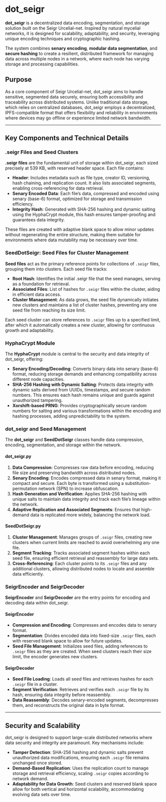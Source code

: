 # dot_seigr

**dot_seigr** is a decentralized data encoding, segmentation, and storage solution built on the Seigr Urcelial-net. Inspired by natural mycelial networks, it is designed for scalability, adaptability, and security, leveraging unique encoding techniques and cryptographic hashing. 

The system combines **senary encoding**, **modular data segmentation**, and **secure hashing** to create a resilient, distributed framework for managing data across multiple nodes in a network, where each node has varying storage and processing capabilities.

## Purpose

As a core component of Seigr Urcelial-net, dot_seigr aims to handle sensitive, segmented data securely, ensuring both accessibility and traceability across distributed systems. Unlike traditional data storage, which relies on centralized databases, dot_seigr employs a decentralized, IPFS-compatible format that offers flexibility and reliability in environments where devices may go offline or experience limited network bandwidth.

---

## Key Components and Technical Details

### .seigr Files and Seed Clusters

**.seigr files** are the fundamental unit of storage within dot_seigr, each sized precisely at 539 KB, with reserved header space. Each file contains:
- **Header**: Includes metadata such as file type, creator ID, versioning, hash chaining, and replication count. It also lists associated segments, enabling cross-referencing for data retrieval.
- **Senary Encoded Data**: Each file’s data, compressed and encoded using senary (base-6) format, optimized for storage and transmission efficiency.
- **Integrity Hash**: Generated with SHA-256 hashing and dynamic salting using the HyphaCrypt module, this hash ensures tamper-proofing and guarantees data integrity.

These files are created with adaptive blank space to allow minor updates without regenerating the entire structure, making them suitable for environments where data mutability may be necessary over time.

### SeedDotSeigr: Seed Files for Cluster Management

**Seed files** act as the primary reference points for collections of `.seigr` files, grouping them into clusters. Each seed file tracks:
- **Root Hash**: Identifies the initial .seigr file that the seed manages, serving as a foundation for retrieval.
- **Associated Files**: List of hashes for `.seigr` files within the cluster, aiding in efficient data access.
- **Cluster Management**: As data grows, the seed file dynamically initiates new clusters and maintains a list of cluster hashes, preventing any one seed file from reaching its size limit.

Each seed cluster can store references to `.seigr` files up to a specified limit, after which it automatically creates a new cluster, allowing for continuous growth and adaptability.

### HyphaCrypt Module

The **HyphaCrypt** module is central to the security and data integrity of dot_seigr, offering:
- **Senary Encoding/Decoding**: Converts binary data into senary (base-6) format, reducing storage demands and enhancing compatibility across different node capacities.
- **SHA-256 Hashing with Dynamic Salting**: Protects data integrity with dynamic salts derived from UUIDs, timestamps, and secure random numbers. This ensures each hash remains unique and guards against unauthorized tampering.
- **Xorshift-based PRNG**: Provides cryptographically secure random numbers for salting and various transformations within the encoding and hashing processes, adding unpredictability to the system.

### dot_seigr and Seed Management

The **dot_seigr** and **SeedDotSeigr** classes handle data compression, encoding, segmentation, and storage within the network.

#### dot_seigr.py
1. **Data Compression**: Compresses raw data before encoding, reducing file size and preserving bandwidth across distributed nodes.
2. **Senary Encoding**: Encodes compressed data in senary format, making it compact and secure. Each byte is transformed using a substitution-permutation network (SPN) to increase obfuscation.
3. **Hash Generation and Verification**: Applies SHA-256 hashing with unique salts to maintain data integrity and track each file’s lineage within the network.
4. **Adaptive Replication and Associated Segments**: Ensures that high-demand data is replicated more widely, balancing the network load.

#### SeedDotSeigr.py
1. **Cluster Management**: Manages groups of `.seigr` files, creating new clusters when current limits are reached to avoid overwhelming any one file.
2. **Segment Tracking**: Tracks associated segment hashes within each seed file, ensuring efficient retrieval and reassembly for large data sets.
3. **Cross-Referencing**: Each cluster points to its `.seigr` files and any additional clusters, allowing distributed nodes to locate and assemble data efficiently.

### SeigrEncoder and SeigrDecoder

**SeigrEncoder** and **SeigrDecoder** are the entry points for encoding and decoding data within dot_seigr.

#### SeigrEncoder
- **Compression and Encoding**: Compresses and encodes data to senary format.
- **Segmentation**: Divides encoded data into fixed-size `.seigr` files, each with reserved blank space to allow for future updates.
- **Seed File Management**: Initializes seed files, adding references to `.seigr` files as they are created. When seed clusters reach their size limit, the encoder generates new clusters.

#### SeigrDecoder
- **Seed File Loading**: Loads all seed files and retrieves hashes for each `.seigr` file in a cluster.
- **Segment Verification**: Retrieves and verifies each `.seigr` file by its hash, ensuring data integrity before reassembly.
- **Data Reassembly**: Decodes senary-encoded segments, decompresses them, and reconstructs the original data in byte format.

---

## Security and Scalability

dot_seigr is designed to support large-scale distributed networks where data security and integrity are paramount. Key mechanisms include:
- **Tamper Detection**: SHA-256 hashing and dynamic salts prevent unauthorized data modifications, ensuring each `.seigr` file remains unchanged once stored.
- **Demand-Based Replication**: Uses the replication count to manage storage and retrieval efficiency, scaling `.seigr` copies according to network demand.
- **Adaptability for Data Growth**: Seed clusters and reserved blank space allow for both vertical and horizontal scalability, accommodating evolving data sets over time.

